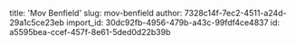 title: 'Mov Benfield'
slug: mov-benfield
author: 7328c14f-7ec2-4511-a24d-29a1c5ce23eb
import_id: 30dc92fb-4956-479b-a43c-99fdf4ce4837
id: a5595bea-ccef-457f-8e61-5ded0d22b39b
